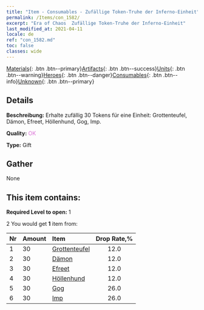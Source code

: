 ```yaml
---
title: "Item - Consumables - Zufällige Token-Truhe der Inferno-Einheit"
permalink: /Items/con_1582/
excerpt: "Era of Chaos  Zufällige Token-Truhe der Inferno-Einheit"
last_modified_at: 2021-04-11
locale: de
ref: "con_1582.md"
toc: false
classes: wide
---
```

 [Materials](/de/Items/){: .btn .btn--primary}[Artifacts](/de/Items/Artifacts/){: .btn .btn--success}[Units](/de/Items/Units/){: .btn .btn--warning}[Heroes](/de/Items/Heroes/){: .btn .btn--danger}[Consumables](/de/Items/Consumables/){: .btn .btn--info}[Unknown](/de/Items/Unknown/){: .btn .btn--primary}

## Details
 **Beschreibung:** Erhalte zufällig 30 Tokens für eine Einheit: Grottenteufel, Dämon, Efreet, Höllenhund, Gog, Imp.

 **Quality:** <span style="color: #DA70D6">OK</span>

 **Type:** Gift

## Gather

  None

## This item contains:

 **Required Level to open:** 1

 2 You would get **1** item  from:

  | Nr | Amount |     Item    | Drop Rate,% |
  |:---|:-------|:------------|:---------:|
  | 1 | 30 | [Grottenteufel](/de/Items/unt_230/) | 12.0 | 
  | 2 | 30 | [Dämon](/de/Items/unt_229/) | 12.0 | 
  | 3 | 30 | [Efreet](/de/Items/unt_231/) | 12.0 | 
  | 4 | 30 | [Höllenhund](/de/Items/unt_228/) | 12.0 | 
  | 5 | 30 | [Gog](/de/Items/unt_227/) | 26.0 | 
  | 6 | 30 | [Imp](/de/Items/unt_226/) | 26.0 | 
